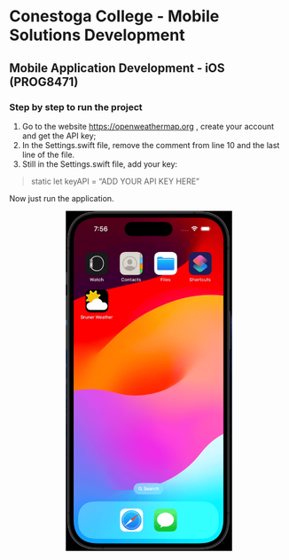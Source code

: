 # Conestoga College - Mobile Solutions Development
## Mobile Application Development - iOS (PROG8471)

### Step by step to run the project

1. Go to the website https://openweathermap.org , create your account and get the API key;
2. In the Settings.swift file, remove the comment from line 10 and the last line of the file.
3. Still in the Settings.swift file, add your key:

> static let keyAPI = “ADD YOUR API KEY HERE”

Now just run the application.
<div style="text-align:center">
<img src="screenshot.gif" alt="Recording the screen." style="width:300px;"/>
</div>
